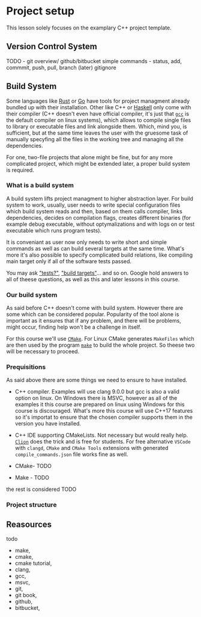 # Project setup

This lesson solely focuses on the examplary C++ project template.

## Version Control System

TODO -
    git overview/
    github/bitbucket
    simple commands - status, add, commmit, push, pull, branch (later)
    gitignore

## Build System

Some languages like [Rust](TODO_hyperlink) or [Go](TODO_hyperlink) have
tools for project managment already bundled up with their installation.
Other like C++ or [Haskell](TODO_hyperlink) only come with their compiler
(C++ doesn't even have official compiler, it's just that [`gcc`](TODO_hyperlink)
is the default compiler on linux systems), which allows
to compile single files to library or executable files and link alongside them.
Which, mind you, is sufficient, but at the same time leaves the user
with the gruesome task of manually specyfing all the files in the working tree
and managing all the dependencies.

For one, two-file projects that alone might be fine, but for any more
complicated project, which might be extended later, a proper build system is required.

### What is a build system

A build system lifts project managment to higher abstraction layer.
For build system to work, usually, user needs to write special
configuration files which build system reads and then, based on them calls compiler,
links dependencies, decides on compilation flags, creates different
binaries (for example debug executable, without optymalizations and
with logs on or test executable which runs program tests).

It is conveniant as user now only needs to write short and simple commands
as well as can build several targets at the same time. What's more it's
also possible to specify complicated build relations, like compiling
main target only if all of the software tests passed.

You may ask ["tests?"](hyperlink_to_wiki), ["build targets"](hyperlink_to_wiki)...
and so on. Google hold answers to all of theese questions, as well as this and
later lessons in this course.

### Our build system

As said before C++ doesn't come with build system.
However there are some which can be considered popular.
Popularity of the tool alone is important as it ensures that if any problem,
and there will be problems, might occur, finding help won't be a challenge in itself.

For this course we'll use [`CMake`](TODO_heprlink). For Linux CMake generates
`MakeFiles` which are then used by the program [`make`](TODO_hyperlink) to build
the whole project. So theese two will be necessary to proceed.

### Prequisitions

As said above there are some things we need to ensure to have installed.

* C++ compiler. Examples will use clang 9.0.0 but gcc is also a valid option
on linux. On Windows there is MSVC, however as all of the examples
it this course are prepared on linux using Windows for this course is discouraged.
What's more this course will use C++17 features so it's importat
to ensure that the chosen compiler supports them in the version
you have installed.
* C++ IDE supporting CMakeLists. Not necessary but would really help.
[`Clion`](todo_hyperlink) does the trick and is free for students.
For free alternative `VSCode` with `clangd`, `CMake` and `CMake Tools` extensions
with generated `compile_commands.json` file works fine as well.

* CMake- TODO
* Make - TODO

the rest is considered TODO

### Project structure

## Reasources

todo

* make,
* cmake,
* cmake tutorial,
* clang,
* gcc,
* msvc,
* git,
* git book,
* github,
* bitbucket,